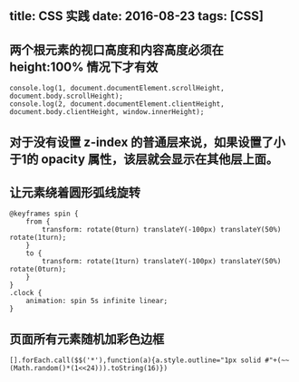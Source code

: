 title: CSS 实践
date: 2016-08-23
tags: [CSS]
---

## 两个根元素的视口高度和内容高度必须在 height:100% 情况下才有效

```
console.log(1, document.documentElement.scrollHeight, document.body.scrollHeight);
console.log(2, document.documentElement.clientHeight, document.body.clientHeight, window.innerHeight);
```

## 对于没有设置 z-index 的普通层来说，如果设置了小于1的 opacity 属性，该层就会显示在其他层上面。

## 让元素绕着圆形弧线旋转

```
@keyframes spin {
    from {
    	transform: rotate(0turn) translateY(-100px) translateY(50%) rotate(1turn);
    }
    to {
    	transform: rotate(1turn) translateY(-100px) translateY(50%) rotate(0turn);
    }
}
.clock {
	animation: spin 5s infinite linear;
}
```

## 页面所有元素随机加彩色边框

```
[].forEach.call($$('*'),function(a){a.style.outline="1px solid #"+(~~(Math.random()*(1<<24))).toString(16)})
```

